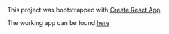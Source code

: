 This project was bootstrapped with [Create React App](https://github.com/facebookincubator/create-react-app).

The working app can be found [here](https://attilka.github.io/todo/)
